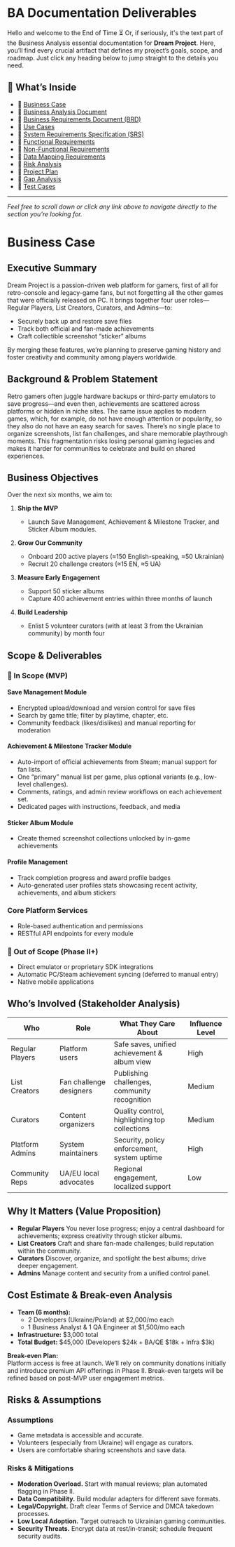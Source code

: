# BA Documentation Deliverables

Hello and welcome to the End of Time ⏳
Or, if seriously, it's the text part of the Business Analysis essential documentation for **Dream Project**. Here, you’ll find every crucial artifact that defines my project’s goals, scope, and roadmap. Just click any heading below to jump straight to the details you need.

## 📑 What’s Inside

* 🔹 [Business Case](#business-case)  
* 🔹 [Business Analysis Document](#business-analysis-document)  
* 🔹 [Business Requirements Document (BRD)](#business-requirements-document-brd)  
* 🔹 [Use Cases](#use-cases)  
* 🔹 [System Requirements Specification (SRS)](#system-requirements-specification-srs)  
* 🔹 [Functional Requirements](#functional-requirements)  
* 🔹 [Non-Functional Requirements](#non-functional-requirements)  
* 🔹 [Data Mapping Requirements](#data-mapping-requirements)  
* 🔹 [Risk Analysis](#risk-analysis)  
* 🔹 [Project Plan](#project-plan)  
* 🔹 [Gap Analysis](#gap-analysis)  
* 🔹 [Test Cases](#test-cases)  

---

*Feel free to scroll down or click any link above to navigate directly to the section you’re looking for.*  


# Business Case

## Executive Summary

Dream Project is a passion-driven web platform for gamers, first of all for retro-console and legacy-game fans, but not forgetting all the other games that were officially released on PC. It brings together four user roles—Regular Players, List Creators, Curators, and Admins—to:

- Securely back up and restore save files  
- Track both official and fan-made achievements  
- Craft collectible screenshot “sticker” albums  

By merging these features, we’re planning to preserve gaming history and foster creativity and community among players worldwide.

## Background & Problem Statement

Retro gamers often juggle hardware backups or third-party emulators to save progress—and even then, achievements are scattered across platforms or hidden in niche sites. The same issue applies to modern games, which, for example, do not have enough attention or popularity, so they also do not have an easy search for saves. 
There’s no single place to organize screenshots, list fan challenges, and share memorable playthrough moments. This fragmentation risks losing personal gaming legacies and makes it harder for communities to celebrate and build on shared experiences.

## Business Objectives

Over the next six months, we aim to:

1. **Ship the MVP**  
   - Launch Save Management, Achievement & Milestone Tracker, and Sticker Album modules.

2. **Grow Our Community**  
   - Onboard 200 active players (≈150 English-speaking, ≈50 Ukrainian)  
   - Recruit 20 challenge creators (≈15 EN, ≈5 UA)

3. **Measure Early Engagement**  
   - Support 50 sticker albums  
   - Capture 400 achievement entries within three months of launch

4. **Build Leadership**  
   - Enlist 5 volunteer curators (with at least 3 from the Ukrainian community) by month four

## Scope & Deliverables

### 🚀 In Scope (MVP)

#### Save Management Module
- Encrypted upload/download and version control for save files  
- Search by game title; filter by playtime, chapter, etc.  
- Community feedback (likes/dislikes) and manual reporting for moderation

#### Achievement & Milestone Tracker Module
- Auto-import of official achievements from Steam; manual support for fan lists.
- One “primary” manual list per game, plus optional variants (e.g., low-level challenges).
- Comments, ratings, and admin review workflows on each achievement set.
- Dedicated pages with instructions, feedback, and media

#### Sticker Album Module
- Create themed screenshot collections unlocked by in-game achievements

#### Profile Management
- Track completion progress and award profile badges  
- Auto-generated user profiles stats showcasing recent activity, achievements, and album stickers

### Core Platform Services
- Role-based authentication and permissions  
- RESTful API endpoints for every module

### 🚧 Out of Scope (Phase II+)
- Direct emulator or proprietary SDK integrations  
- Automatic PC/Steam achievement syncing (deferred to manual entry)  
- Native mobile applications

## Who’s Involved (Stakeholder Analysis)

| Who               | Role                         | What They Care About                             | Influence Level |
|-------------------|------------------------------|--------------------------------------------------|-----------------|
| Regular Players   | Platform users               | Safe saves, unified achievement & album view     | High            |
| List Creators     | Fan challenge designers      | Publishing challenges, community recognition     | Medium          |
| Curators          | Content organizers           | Quality control, highlighting top collections    | Medium          |
| Platform Admins   | System maintainers           | Security, policy enforcement, system uptime      | High            |
| Community Reps    | UA/EU local advocates        | Regional engagement, localized support           | Low             |

## Why It Matters (Value Proposition)

- **Regular Players** You never lose progress; enjoy a central dashboard for achievements; express creativity through sticker albums.  
- **List Creators** Craft and share fan-made challenges; build reputation within the community.  
- **Curators** Discover, organize, and spotlight the best albums; drive deeper engagement.  
- **Admins** Manage content and security from a unified control panel.

## Cost Estimate & Break-even Analysis

- **Team (6 months):**  
  - 2 Developers (Ukraine/Poland) at \$2,000/mo each  
  - 1 Business Analyst & 1 QA Engineer at \$1,500/mo each  
- **Infrastructure:** \$3,000 total  
- **Total Budget:** \$45,000 (Developers \$24k + BA/QE \$18k + Infra \$3k)

**Break-even Plan:**  
Platform access is free at launch. We’ll rely on community donations initially and introduce premium API offerings in Phase II. Break-even targets will be refined based on post-MVP user engagement metrics.

## Risks & Assumptions

### Assumptions
- Game metadata is accessible and accurate.   
- Volunteers (especially from Ukraine) will engage as curators.  
- Users are comfortable sharing screenshots and save data. 

### Risks & Mitigations
- **Moderation Overload.** Start with manual reviews; plan automated flagging in Phase II.  
- **Data Compatibility.** Build modular adapters for different save formats.  
- **Legal/Copyright.** Draft clear Terms of Service and DMCA takedown processes.  
- **Low Local Adoption.** Target outreach to Ukrainian gaming communities.  
- **Security Threats.** Encrypt data at rest/in-transit; schedule frequent security audits.
